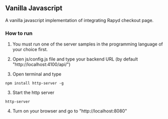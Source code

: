 ## Vanilla Javascript
A vanilla javascript implementation of integrating Rapyd checkout page.
### How to run
1. You must run one of the server samples in the programming language of your choice first.
2. Open js/config.js file and type your backend URL (by default "http://localhost:4100/api/")

3. Open terminal and type
```
npm install http-server -g
```

3. Start the http server
```
http-server
```

4. Turn on your browser and go to "http://localhost:8080"
